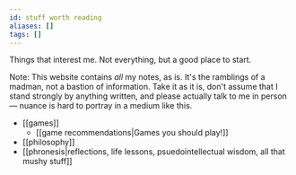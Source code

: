 ```yaml
---
id: stuff worth reading
aliases: []
tags: []
---
```


Things that interest me. Not everything, but a good place to start.

Note: This website contains *all* my notes, as is. It's the ramblings of a madman, not a bastion of information. Take it as it is, don't assume that I stand strongly by anything written, and please actually talk to me in person — nuance is hard to portray in a medium like this.

 - [[games]]
   - [[game recommendations|Games you should play!]]
 - [[philosophy]]
 - [[phronesis|reflections, life lessons, psuedointellectual wisdom, all that mushy stuff]]
